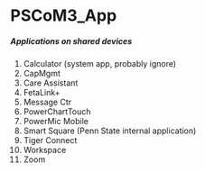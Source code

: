 # PSCoM3_App

##### Applications on shared devices #####
1) Calculator (system app, probably ignore)
2) CapMgmt
3) Care Assistant
4) FetaLink+
5) Message Ctr
6) PowerChartTouch
7) PowerMic Mobile
8) Smart Square (Penn State internal application)
9) Tiger Connect
10) Workspace
11) Zoom
